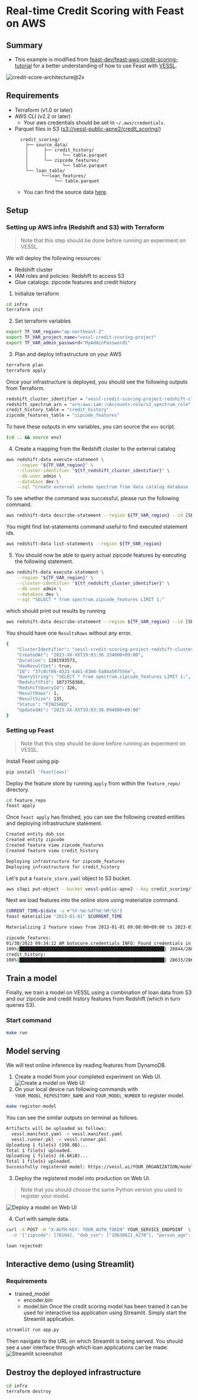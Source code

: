 # Real-time Credit Scoring with Feast on AWS

## Summary
- This example is modified from [feast-dev/feast-aws-credit-scoring-tutorial](https://github.com/feast-dev/feast-aws-credit-scoring-tutorial) for a better understanding of how to use Feast with [VESSL](http://vessl.ai/).

![credit-score-architecture@2x](asset/architecture.png)

## Requirements
- Terraform (v1.0 or later)
- AWS CLI (v2.2 or later)
  - Your aws credentials should be set in `~/.aws/credentials`.
- Parquet files in S3 ([s3://vessl-public-apne2/credit_scoring/](s3://vessl-public-apne2/credit_scoring/))
  ```
    credit_scoring/
      ├── source_data/
      │      ├── credit_history/
      │      │      └── table.parquet
      │      └── zipcode_features/
      │             └── table.parquet
      └── loan_table/
            └──loan_features/
                 └── table.parquet
    ```
  - You can find the source data [here](https://github.com/feast-dev/feast-aws-credit-scoring-tutorial/tree/main/data).


## Setup
### Setting up AWS infra (Redshift and S3) with Terraform 
> Note that this step should be done before running an experiment on VESSL.

We will deploy the following resources:
- Redshift cluster
- IAM roles and policies: Redshift to access S3
- Glue catalogs: zipcode features and credit history

1. Initialize terraform
```bash
cd infra
terraform init
```
2. Set terraform variables
```bash
export TF_VAR_region="ap-northeast-2"
export TF_VAR_project_name="vessl-credit-scoring-project"
export TF_VAR_admin_password="MyAdminPassword1"
```
3. Plan and deploy infrastructure on your AWS
```bash
terraform plan
terraform apply
```
Once your infrastructure is deployed, you should see the following outputs from Terraform.
```bash
redshift_cluster_identifier = "vessl-credit-scoring-project-redshift-cluster"
redshift_spectrum_arn = "arn:aws:iam::<Account>:role/s3_spectrum_role"
credit_history_table = "credit_history"
zipcode_features_table = "zipcode_features"
```
To have these outputs in env variables, you can source the `env` script.
```bash
(cd .. && source env)
```
4. Create a mapping from the Redshift cluster to the external catalog
```bash
aws redshift-data execute-statement \
    --region "${TF_VAR_region}" \
    --cluster-identifier "${tf_redshift_cluster_identifier}" \
    --db-user admin \
    --database dev \
    --sql "create external schema spectrum from data catalog database 'dev' iam_role '${tf_redshift_spectrum_arn}' create external database if not exists;"
```
To see whether the command was successful, please run the following command.
```bash
aws redshift-data describe-statement --region ${TF_VAR_region} --id [SET YOUR STATEMENT ID HERE]
```
You might find list-statements command useful to find executed statement ids.
```bash
aws redshift-data list-statements --region ${TF_VAR_region}
```
5. You should now be able to query actual zipcode features by executing the following statement.
```bash
aws redshift-data execute-statement \
    --region "${TF_VAR_region}" \
    --cluster-identifier "${tf_redshift_cluster_identifier}" \
    --db-user admin \
    --database dev \
    --sql "SELECT * from spectrum.zipcode_features LIMIT 1;"
```
which should print out results by running
```bash
aws redshift-data describe-statement --region ${TF_VAR_region} --id [SET YOUR STATEMENT ID HERE]
```
You should have one `ResultsRows` without any error.
```bash
{
    "ClusterIdentifier": "vessl-credit-scoring-project-redshift-cluster",
    "CreatedAt": "2023-XX-XXT19:03:36.334000+09:00",
    "Duration": 1201593573,
    "HasResultSet": true,
    "Id": "37c0cf66-4321-4ab1-83b6-5a84a507556e",
    "QueryString": "SELECT * from spectrum.zipcode_features LIMIT 1;",
    "RedshiftPid": 1073758360,
    "RedshiftQueryId": 326,
    "ResultRows": 1,
    "ResultSize": 135,
    "Status": "FINISHED",
    "UpdatedAt": "2023-XX-XXT19:03:38.094000+09:00"
}
```
### Setting up Feast
> Note that this step should be done before running an experiment on VESSL.

Install Feast using pip
```bash
pip install 'feast[aws]'
```
Deploy the feature store by running `apply` from within the `feature_repo/` directory.
```bash
cd feature_repo
feast apply
```
Once `feast apply` has finished, you can see the following created entities and deploying infrastructure statement.
```bash
Created entity dob_ssn
Created entity zipcode
Created feature view zipcode_features
Created feature view credit_history

Deploying infrastructure for zipcode_features
Deploying infrastructure for credit_history
```
Let's put a `feature_store.yaml` object to S3 bucket.
```bash
aws s3api put-object --bucket vessl-public-apne2 --key credit_scoring/feature_repo/feature_store.yaml --body feature_store.yaml
```
Next we load features into the online store using materialize command.
```bash
CURRENT_TIME=$(date -u +"%Y-%m-%dT%H:%M:%S")
feast materialize "2013-01-01" $CURRENT_TIME
```
```bash
Materializing 2 feature views from 2013-01-01 09:00:00+09:00 to 2023-01-30 09:32:29+09:00 into the dynamodb online store.

zipcode_features:
01/30/2023 09:34:12 AM botocore.credentials INFO: Found credentials in shared credentials file: ~/.aws/credentials
100%|███████████████████████████████████████████████████████| 28844/28844 [00:25<00:00, 1134.96it/s]
credit_history:
100%|███████████████████████████████████████████████████████| 28633/28633 [00:27<00:00, 1043.41it/s]
```

## Train a model
Finally, we train a model on VESSL using a combination of loan data from S3 and our zipcode and credit history features from
Redshift (which in turn queries S3).
### Start command
```bash
make run
```

## Model serving
We will test online inference by reading features from DynamoDB.

1. Create a model from your completed experiment on Web UI. 
![Create a model on Web UI](asset/create_model.png)
2. On your local device run following commands with `YOUR_MODEL_REPOSITORY_NAME` and `YOUR_MODEL_NUMBER` to register model.
```bash
make register-model
```
You can see the similar outputs on terminal as follows.
```bash
Artifacts will be uploaded as follows:
  vessl.manifest.yaml -> vessl.manifest.yaml
  vessl.runner.pkl -> vessl.runner.pkl
Uploading 1 file(s) (198.0B)...
Total 1 file(s) uploaded.
Uploading 1 file(s) (6.6KiB)...
Total 1 file(s) uploaded.
Successfully registered model: https://vessl.ai/YOUR_ORGANIZATION/models/YOUR_MODEL_REPOSITORY_NAME/YOUR_MODEL_NUMBER
```
3. Deploy the registered model into production on Web UI.
> Note that you should choose the same Python version you used to register your model.

![Deploy a model on Web UI](asset/deploy_model.png)

4. Curl with sample data.
```bash
curl -X POST -H "X-AUTH-KEY: YOUR_AUTH_TOKEN" YOUR_SERVICE_ENDPOINT  \
  -d '{"zipcode": [76104], "dob_ssn": ["19630621_4278"], "person_age": [133], "person_income": [59000], "person_home_ownership": ["RENT"], "person_emp_length": [123.0], "loan_intent": ["PERSONAL"], "loan_amnt": [35000], "loan_int_rate": [16.02]}'
```
```bash
loan rejected!
```

## Interactive demo (using Streamlit)
### Requirements
- trained_model
  - encoder.bin
  - model.bin
Once the credit scoring model has been trained it can be used for interactive loa application using Streamlit.
Simply start the Streamlit application.
```bash
streamlit run app.py
```
Then navigate to the URL on which Streamlit is being served. You should see a user interface through which 
loan applications can be made:
![Streamlit screenshot](asset/streamlit.png)

## Destroy the deployed infrastructure
```bash
cd infra
terraform destroy 
```
